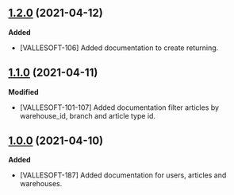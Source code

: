 ## [1.2.0](https://github.com/TEAMVALLESOFT/Back_Inventory/pull/33) (2021-04-12)
**Added**
- [VALLESOFT-106] Added documentation to create returning.

## [1.1.0](https://github.com/TEAMVALLESOFT/Back_Inventory/pull/30) (2021-04-11)
**Modified**
- [VALLESOFT-101-107] Added documentation filter articles by warehouse_id, branch and article type id.

## [1.0.0](https://github.com/TEAMVALLESOFT/Back_Inventory/pull/29) (2021-04-10)
**Added**
- [VALLESOFT-187] Added documentation for users, articles and warehouses.
